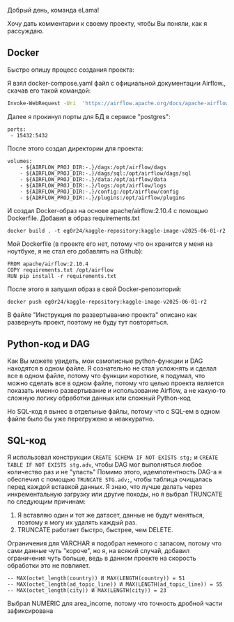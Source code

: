 Добрый день,  команда eLama!

Хочу дать комментарии к своему проекту, чтобы Вы поняли, как я рассуждаю.
## Docker

Быстро опишу процесс создания проекта:

Я взял docker-compose.yaml файл с официальной документации Airflow., скачав его такой командой:

```BASH
Invoke-WebRequest -Uri  'https://airflow.apache.org/docs/apache-airflow/2.10.4/docker-compose.yaml' -OutFile 'docker-compose.yaml'
```

Далее я прокинул порты для БД в сервисе "postgres":

```DOCKER
ports:
 - 15432:5432
```

После этого создал директории для проекта:

```DOCKER
volumes:
    - ${AIRFLOW_PROJ_DIR:-.}/dags:/opt/airflow/dags
    - ${AIRFLOW_PROJ_DIR:-.}/dags/sql:/opt/airflow/dags/sql
    - ${AIRFLOW_PROJ_DIR:-.}/data:/opt/airflow/data
    - ${AIRFLOW_PROJ_DIR:-.}/logs:/opt/airflow/logs
    - ${AIRFLOW_PROJ_DIR:-.}/config:/opt/airflow/config
    - ${AIRFLOW_PROJ_DIR:-.}/plugins:/opt/airflow/plugins
```

И создал Docker-образ на основе apache/airflow:2.10.4 с помощью Dockerfile. Добавил в образ requirements.txt

```DOCKER
docker build . -t eg0r24/kaggle-repository:kaggle-image-v2025-06-01-r2
```

Мой Dockerfile (в проекте его нет, потому что он хранится у меня на ноутбуке, я не стал его добавлять на Github):

```
FROM apache/airflow:2.10.4
COPY requirements.txt /opt/airflow
RUN pip install -r requirements.txt
```

После этого я запушил образ в свой Docker-репозиторий:

```DOCKER
docker push eg0r24/kaggle-repository:kaggle-image-v2025-06-01-r2
```

В файле "Инструкция по развертыванию проекта" описано как развернуть проект, поэтому не буду тут повторяться.

## Python-код и DAG

Как Вы можете увидеть, мои самописные python-функции и DAG находятся в одном файле. Я сознательно не стал усложнять и сделал все в одном файле, потому что функции короткие, я подумал, что можно сделать все в одном файле, потому что целью проекта является показать именно развертывание и использование Airflow, а не какую-то сложную логику обработки данных или сложный Python-код

Но SQL-код я вынес в отдельные файлы, потому что с SQL-ем в одном файле было бы уже перегружено и неаккуратно. 

## SQL-код

Я использовал конструкции `CREATE SCHEMA IF NOT EXISTS stg;` 
и `CREATE TABLE IF NOT EXISTS stg.adv`, чтобы DAG мог выполняться любое количество раз и не "упасть"
Помимо этого, идемпотентность DAG-а я обеспечил с помощью `TRUNCATE STG.adv;`, чтобы таблица очищалась перед каждой вставкой данных. Я знаю, что лучше делать через инкрементальную загрузку или другие походы, но я выбрал TRUNCATE по следующим причинам:

1. Я вставляю один и тот же датасет, данные не будут меняться, поэтому я могу их удалять каждый раз.
2. TRUNCATE работает быстро, быстрее, чем DELETE.

Ограничения для VARCHAR я подобрал немного с запасом, потому что сами данные чуть "короче", но я, на всякий случай,  добавил ограничения чуть больше, ведь в данном проекте на скорость обработки это не повлияет.

```Данные
-- MAX(octet_length(country)) И MAX(LENGTH(country)) = 51
-- MAX(octet_length(ad_topic_line)) И MAX(LENGTH(ad_topic_line)) = 55
-- MAX(octet_length(city)) И MAX(LENGTH(city)) = 23
```

Выбрал NUMERIC для area_income, потому что точность дробной части зафиксирована